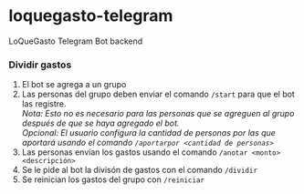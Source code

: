 # loquegasto-telegram
LoQueGasto Telegram Bot backend

### Dividir gastos
1. El bot se agrega a un grupo
2. Las personas del grupo deben enviar el comando `/start` para que el bot las registre.  
 _Nota: Esto no es necesario para las personas que se agreguen al grupo después de que se haya agregado el bot._  
 _Opcional: El usuario configura la cantidad de personas por las que aportará usando el comando `/aportarpor <cantidad de personas>`_
3. Las personas envían los gastos usando el comando `/anotar <monto> <descripción>`
4. Se le pide al bot la divisón de gastos con el comando `/dividir`
5. Se reinician los gastos del grupo con `/reiniciar`